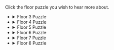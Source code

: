 Click the floor puzzle you wish to hear more about.

*   <details><summary>Floor 3 Puzzle</summary> We know from the skeleton that only one of the statements is true. The statements "The key is in chest 1" and "The key is not in chest 1" are contradictory. So one is true and one is false. And since we know that one of those contradicting statements is true (it doesn't matter which), "The key is not in chest 2" is false (there is only one true statement among the three!). Therefore the key is in chest 2.</details>
*   <details><summary>Floor 4 Puzzle</summary> We know from the skeleton that each of the demons is a knight or a knave (and we don't know which). The lower demon says "I am a knight. The key is in chest 1." This might be true, but it's also something a knave can say. So, on its own, this demon doesn't really tell us much. The other demon says "We are both knaves. The key is in chest 2." First, let's suppose that this demon is a knight. Then his statement "We are both knaves" must be true, as knights never lie. But then he's a knave! That's a contradiction, so we know he must be a knave, and that the statement "We are both knaves" is false. Therefore this demon is a knave and the lower demon is a knight. Therefore, the key is in chest 1.</details>
*   <details><summary>Floor 5 Puzzle</summary> Again the skeleton tells us that each of the demons is a knight or a knave (and we don't know which). The top demon says "I'm a knave and the skull isn't. The key is in the second chest." Suppose that this top demon is a knight. Then he is a knave, which is impossible! So he must be a knave and the statement "The skull isn't a knave" must be false too. So they are both knaves. Since the two demons advise us to open chests 2 and 3, we know that the key must be in chest 1.</details>
*   <details><summary>Floor 6 Puzzle</summary> The skeleton tells us that at least one of the demons in the room is telling the truth, and at least one is lying. Another way to put this is that not all of the statements are true, and not all of them are false. So any solution that gives us all false or all true statements must be wrong. Suppose it is in chest 1\. Then all 3 statements are true, so that can't be right. Now suppose it is chest 2\. Then all statement would be false, so that's also wrong. Therefore it must be in chest 3.</details>
*   <details><summary>Floor 7 Puzzle</summary> The skeleton tells us that one demon gives two true statements, one demon gives us two false statements, and another gives us a false and a true statement. So the right answer to this puzzle must respect that constraint. Suppose it's in chest 1\. Then the top demon tells two falsehoods, as does the bottom demon! That's two double false answers, so we know it can't be in chest 1\. Now suppose it's in chest 3\. The top demon tells two truths. The bottom left tells us a truth and a falsehood, as does the bottom right demon. So that can't be it, as none of them told us two falsehoods. Finally, suppose it's in chest 2\. The top demon gives us a truth and a falsehood, the bottom left demon gives two truths, and the bottom right demon tells us two falsehoods. Since that's the only solution that respects the constraints from the skeleton, we know it's in chest 2!</details>
*   <details><summary>Floor 8 Puzzle</summary> This puzzle is simpler than it might appear. The two lefthand demons are saying the same thing: if the poison is to the right of the wine, then it follows that the wine is to the left of the poison. So those statements are either both true or both false. Since only one statement among the three is false, the demon on the right is lying. So it's not in cup 2\. Also, the poison can't be in cup 1, because there's nothing to the left of cup 1\. Therefore it is in cup 3.</details>